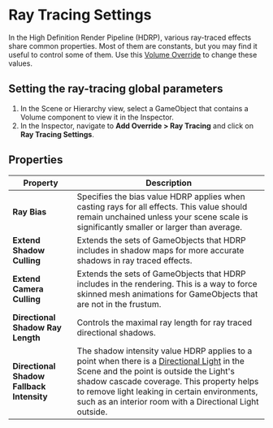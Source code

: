 # Ray Tracing Settings

In the High Definition Render Pipeline (HDRP), various ray-traced effects share common properties. Most of them are constants, but you may find it useful to control some of them. Use this [Volume Override](Volume-Components.md) to change these values.

## Setting the ray-tracing global parameters

1. In the Scene or Hierarchy view, select a GameObject that contains a Volume component to view it in the Inspector.
2. In the Inspector, navigate to **Add Override > Ray Tracing** and click on **Ray Tracing Settings**.

## Properties

| **Property**             | **Description**                                              |
| ------------------------ | ------------------------------------------------------------ |
| **Ray Bias** | Specifies the bias value HDRP applies when casting rays for all effects. This value should remain unchained unless your scene scale is significantly smaller or larger than average. |
| **Extend Shadow Culling** | Extends the sets of GameObjects that HDRP includes in shadow maps for more accurate shadows in ray traced effects. |
| **Extend Camera Culling** | Extends the sets of GameObjects that HDRP includes in the rendering. This is a way to force skinned mesh animations for GameObjects that are not in the frustum. |
| **Directional Shadow Ray Length** | Controls the maximal ray length for ray traced directional shadows. |
| **Directional Shadow Fallback Intensity** | The shadow intensity value HDRP applies to a point when there is a [Directional Light](Light-Component.md) in the Scene and the point is outside the Light's shadow cascade coverage. This property helps to remove light leaking in certain environments, such as an interior room with a Directional Light outside. |
